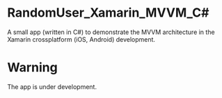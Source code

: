 # RandomUser_Xamarin_MVVM_C#
A small app (written in C#) to demonstrate the MVVM architecture in the Xamarin crossplatform (iOS, Android) development.

# Warning
The app is under development.
